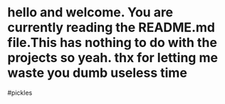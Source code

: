 # hello and welcome. You are currently reading the README.md file.This has nothing to do with the projects so yeah. thx for letting me waste you dumb useless time



#pickles
